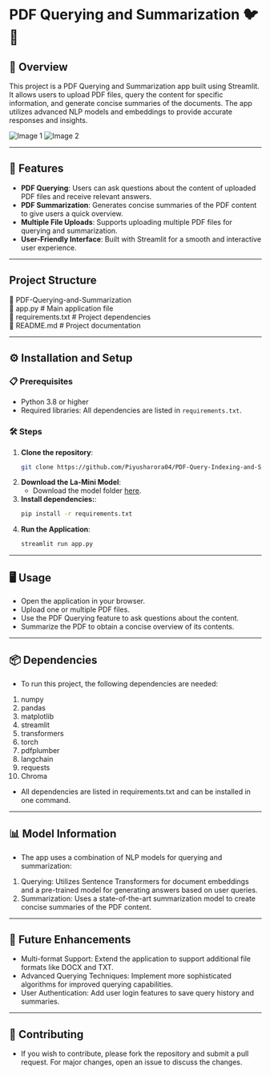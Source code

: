 # PDF Querying and Summarization 🐦📄

## 🌟 Overview
This project is a PDF Querying and Summarization app built using Streamlit. It allows users to upload PDF files, query the content for specific information, and generate concise summaries of the documents. The app utilizes advanced NLP models and embeddings to provide accurate responses and insights.

![Image 1](https://drive.google.com/uc?export=view&id=1sBULzxYzEVeDpxBTnhQCg5OuXCjsolmy)  ![Image 2](https://drive.google.com/uc?export=view&id=13qAMQdrUB5RYdHK-XUGyqSOHtq-8zb3B)

---

## 🚀 Features
- **PDF Querying**: Users can ask questions about the content of uploaded PDF files and receive relevant answers.
- **PDF Summarization**: Generates concise summaries of the PDF content to give users a quick overview.
- **Multiple File Uploads**: Supports uploading multiple PDF files for querying and summarization.
- **User-Friendly Interface**: Built with Streamlit for a smooth and interactive user experience.

---

## Project Structure
📂 PDF-Querying-and-Summarization  
📄 app.py # Main application file  
📄 requirements.txt # Project dependencies  
📄 README.md # Project documentation  

---

## ⚙️ Installation and Setup

### 📋 Prerequisites
- Python 3.8 or higher
- Required libraries: All dependencies are listed in `requirements.txt`.

### 🛠 Steps
1. **Clone the repository**:
   ```bash
   git clone https://github.com/Piyusharora04/PDF-Query-Indexing-and-Summarizer.git
2. **Download the La-Mini Model**:
   - Download the model folder [here](https://drive.google.com/drive/folders/1_f8Ni-MGFwEn_aA8Mja5pjOpONFsRwZW?usp=sharing).
3. **Install dependencies:**:
   ```bash
   pip install -r requirements.txt
4. **Run the Application**:
   ```bash
   streamlit run app.py

---

##  🖥 Usage
- Open the application in your browser.
- Upload one or multiple PDF files.
- Use the PDF Querying feature to ask questions about the content.
- Summarize the PDF to obtain a concise overview of its contents.

--- 

##  📦 Dependencies
- To run this project, the following dependencies are needed:

1. numpy
2. pandas
3. matplotlib
4. streamlit
5. transformers
6. torch
7. pdfplumber
8. langchain
9. requests
10. Chroma
- All dependencies are listed in requirements.txt and can be installed in one command.

---

## 📊 Model Information
- The app uses a combination of NLP models for querying and summarization:
1. Querying: Utilizes Sentence Transformers for document embeddings and a pre-trained model for generating answers based on user queries.
2. Summarization: Uses a state-of-the-art summarization model to create concise summaries of the PDF content.

---

## 🔮 Future Enhancements
- Multi-format Support: Extend the application to support additional file formats like DOCX and TXT.
- Advanced Querying Techniques: Implement more sophisticated algorithms for improved querying capabilities.
- User Authentication: Add user login features to save query history and summaries.

---


## 🤝 Contributing
- If you wish to contribute, please fork the repository and submit a pull request. For major changes, open an issue to discuss the changes.
